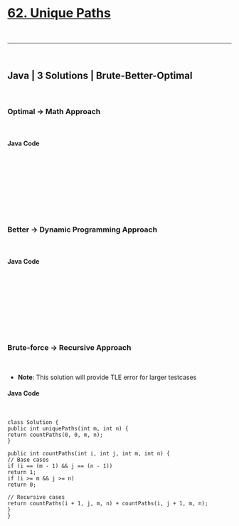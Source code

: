 # [62. Unique Paths](https://leetcode.com/problems/unique-paths/)
​
****
​
## Java | 3 Solutions | Brute-Better-Optimal
​
### Optimal -> Math Approach
​
#### Java Code
​
```
​
```
​
---
​
### Better -> Dynamic Programming Approach
​
#### Java Code
​
```
​
```
​
---
​
### Brute-force -> Recursive Approach
​
- **Note**: This solution will provide TLE error for larger testcases
​
#### Java Code
​
```
class Solution {
public int uniquePaths(int m, int n) {
return countPaths(0, 0, m, n);
}
​
public int countPaths(int i, int j, int m, int n) {
// Base cases
if (i == (m - 1) && j == (n - 1))
return 1;
if (i >= m && j >= n)
return 0;
​
// Recursive cases
return countPaths(i + 1, j, m, n) + countPaths(i, j + 1, m, n);
}
}
